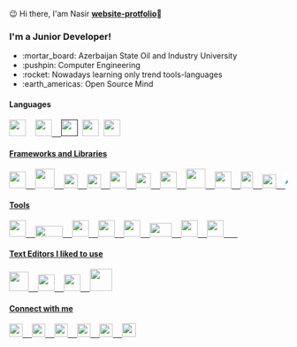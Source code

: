 :wink: Hi there, I'am Nasir    <strong>[website-protfolio](https://www.google.com)</strong>:wave:
<div>
  <h3>I'm a Junior Developer!</h3> 
</div>
<ul>
  <li listStyle='none'> :mortar_board: Azerbaijan State Oil and Industry University </li>
  <li> :pushpin: Computer Engineering </li>
  <li> :rocket: Nowadays learning only trend tools-languages</li>
  <li> :earth_americas: Open Source Mind </li>
</ul>

<h4>Languages<h4/>
  <div><pre><a href='https://www.javascript.com/'><img src='https://image.flaticon.com/icons/svg/541/541509.svg' width='30px' height='30px'/></a>  <a href='https://www.python.org/'><img src='https://image.flaticon.com/icons/svg/1822/1822899.svg' width='30px' height='30px'/>  <a href=''https://www.cplusplus.com/><img src='https://user-images.githubusercontent.com/42747200/46140125-da084900-c26d-11e8-8ea7-c45ae6306309.png' width='30px' height='30px'/></a> <a href='https://www.typescriptlang.org/'><img src='https://cdn.worldvectorlogo.com/logos/typescript.svg' height='30px' width='30px'/></a> <a href='https://www.postgresql.org/'><img src='https://cdn0.iconfinder.com/data/icons/superuser-extension-dark/512/675172-data_database_sql_query-512.png' width='30xp' height='30px'/></pre></div>
<h4>Frameworks and Libraries</h4>
  <div><pre><img src='https://cdn.worldvectorlogo.com/logos/react.svg' width='30px' height='30px'/>  <img src='https://img2.pngio.com/nodejs-javascript-web-application-expressjs-computer-software-node-png-820_820.jpg' width='35px' height='35px'/>  <img src='https://cdn.worldvectorlogo.com/logos/graphql.svg' width='25px' height='25px'/>  <img src='https://d2eip9sf3oo6c2.cloudfront.net/tags/images/000/000/940/full/jestlogo.png' width='25px' height='25px'/>  <img src='https://icon-library.com/images/django-icon/django-icon-0.jpg' width='30px' height='30px'/>  <img src='https://cdn.worldvectorlogo.com/logos/redux.svg' width='27px' height='27px'/>  <img src='https://material-ui.com/static/logo.png' width='30px' height='30px'/>  <img src='https://raw.githubusercontent.com/webpack/media/master/logo/icon-square-big.png' width='35px' height='35px'/>  <img src='https://parceljs.org/assets/parcel-front.webp' width='30px' height='30px'/>  <img src='https://seeklogo.com/images/G/gulp-logo-415632861B-seeklogo.com.png' width='22px' height='30px'/>  <img src='https://cdn.worldvectorlogo.com/logos/bootstrap-4.svg' width='25px' height='25px'/>  <img src='https://raw.githubusercontent.com/aniftyco/awesome-tailwindcss/master/tailwind-css-logo.svg?sanitize=true' width='30px' height='30px'   </pre></div>  
<h4>Tools</h4>
  <div><pre><img src='https://upload.wikimedia.org/wikipedia/commons/thumb/c/c2/Adobe_XD_CC_icon.svg/1200px-Adobe_XD_CC_icon.svg.png' width='30px' height='30px'/>  <img src='https://upload.wikimedia.org/wikipedia/commons/thumb/d/db/Npm-logo.svg/1280px-Npm-logo.svg.png' width='50px' height='20px'/>  <img src='https://www.uokpl.rs/fpng/f/93-937553_yarn-package-manager.png' width='30xp' height='30px'/>  <img src='https://pbs.twimg.com/profile_images/925576484122779648/ucVTUoPg_400x400.jpg' height='30px' width='30px'/>  <img src='https://cdn.worldvectorlogo.com/logos/sass-1.svg' width='30xp' height='30px'/>  <img src='https://upload.wikimedia.org/wikipedia/commons/8/81/LESS_Logo.svg' width='40xp' height='25px'/>  <img src='https://cdn.worldvectorlogo.com/logos/git-icon.svg' width='30xp' height='30px'/>  <img src='https://github.githubassets.com/images/modules/logos_page/GitHub-Mark.png' width='30xp' height='30px'/>   </pre></div>
<h4>Text Editors I liked to use</h4>
    <div><pre><img src='https://icon2.cleanpng.com/20180514/abe/kisspng-atom-text-editor-source-code-editor-visual-studio-5af92043eaf496.4540113715262761639624.jpg' width='35px' height='35px'/>  <img src='https://cdn.worldvectorlogo.com/logos/visual-studio-code.svg' width='30px' height='30px'/>  <img src='https://cdn.worldvectorlogo.com/logos/sublime-text.svg' width='30px' height='30px'/>  <img src='https://external-preview.redd.it/68RuLLrsBdxbVJLxm3py3YoK6zX0aPIv3qttEhkb0_4.jpg?auto=webp&s=e2c12b1dc5be819f2f076f46454912a3c4bc3f2d' width='40px' height='40px'/></pre></div>
<h4> Connect with me </h4>
<div>
<pre><img src='https://image.flaticon.com/icons/svg/733/733603.svg' width='24px' height='24px' />  <img src='https://image.flaticon.com/icons/svg/1051/1051333.svg' height='24px' width='24px'/>  <img src='https://www.pinclipart.com/picdir/big/49-494216_download-logo-imel-vektor-png-clipart-logo-clip.png' width='24px' height='24px'/>  <img src='https://image.flaticon.com/icons/svg/733/733641.svg' height='24px' width='24px'/>  <img src='https://image.flaticon.com/icons/svg/1051/1051317.svg' height='24px' width='24px'/>  <img src='https://upload-icon.s3.us-east-2.amazonaws.com/uploads/icons/png/12918182511566470606-512.png' width='25px' height='25px'/>
</pre> 
</div>
